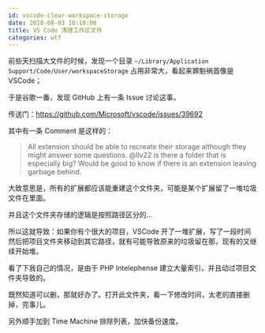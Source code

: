 ```yaml
---
id: vscode-clear-workspace-storage
date: 2018-08-03 10:18:08
title: VS Code 清理工作区文件
categories: wtf
---
```


前些天扫描大文件的时候，发现一个目录 `~/Library/Application Support/Code/User/workspaceStorage` 占用非常大，看起来罪魁祸首像是 VSCode；

于是谷歌一番，发现 GitHub 上有一条 Issue 讨论这事。

传送门：<https://github.com/Microsoft/vscode/issues/39692>

其中有一条 Comment 是这样的：

> All extension should be able to recreate their storage although they might answer some questions. @llv22 is there a folder that is especially big? Would be good to know if there is an extension leaving garbage behind.

大致意思是，所有的扩展都应该能重建这个文件夹，可能是某个扩展留了一堆垃圾文件在里面。

并且这个文件夹存储的逻辑是按照路径区分的...

所以这就导致：如果你有个很大的项目，VSCode 开了一堆扩展，写了一段时间然后把项目文件夹移动到其它路径，就有可能导致原来的垃圾留在那，现有的又继续开始堆。

看了下我自己的情况，是由于 PHP Intelephense 建立大量索引，并且动过项目文件夹导致的。

既然知道可以删，那就好办了。打开此文件夹，看一下修改时间，太老的直接删掉，完事儿。

另外顺手加到 Time Machine 排除列表，加快备份速度。